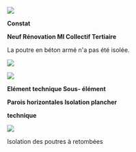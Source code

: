 ![](<images/Isolation du plancher bas - Non qualité/_page_0_Picture_0.jpeg>)

**Constat**

**Neuf Rénovation MI Collectif Tertiaire**

La poutre en béton armé n'a pas été isolée.

![](<images/Isolation du plancher bas - Non qualité/_page_0_Picture_1.jpeg>)

![](<images/Isolation du plancher bas - Non qualité/_page_0_Picture_2.jpeg>)

**Elément technique Sous- élément** 

**Parois horizontales Isolation plancher** 

**technique**

![](<images/Isolation du plancher bas - Non qualité/_page_0_Picture_4.jpeg>)

Isolation des poutres à retombées